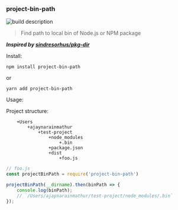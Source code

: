 ### project-bin-path 

![build description](https://travis-ci.org/ajaymathur/project-bin-path.svg?branch=master)

> Find path to local bin of Node.js or NPM package

***Inspired by [sindresorhus/pkg-dir](https://github.com/sindresorhus/pkg-dir)***

Install:

`npm install project-bin-path`

or 

`yarn add project-bin-path`

Usage:

Project structure:

```
    +Users
        +ajaynarainmathur
            +test-project
                +node_modules
                    +.bin
                +package.json
                +dist
                    +foo.js
```

```javascript
// foo.js
const projectBinPath = require('project-bin-path')

projectBinPath(__dirname).then(binPath => {
    console.log(binPath);
    // `/Users/ajaynarainmathur/test-project/node_modules/.bin`
});
```
